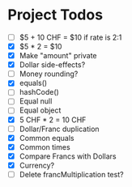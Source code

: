 # Project Todos

* [ ] $5 + 10 CHF = $10 if rate is 2:1
* [x] $5 * 2 = $10
* [x] Make "amount" private
* [x] Dollar side-effects?
* [ ] Money rounding?
* [x] equals()
* [ ] hashCode()
* [ ] Equal null
* [ ] Equal object
* [x] 5 CHF * 2 = 10 CHF
* [ ] Dollar/Franc duplication
* [x] Common equals
* [x] Common times
* [x] Compare Francs with Dollars
* [x] Currency?
* [ ] Delete francMultiplication test?

